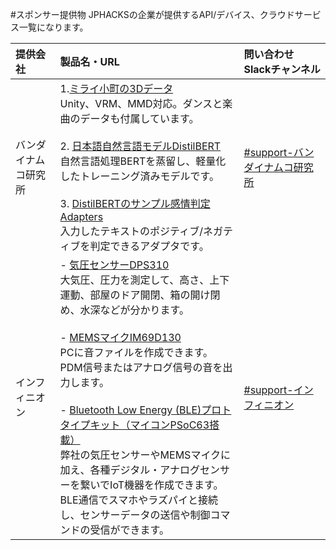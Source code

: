 #スポンサー提供物
JPHACKSの企業が提供するAPI/デバイス、クラウドサービス一覧になります。

| 提供会社 | 製品名・URL | 問い合わせSlackチャンネル |
|:-----------|:------------|:------------|
|バンダイナムコ研究所|1.[ミライ小町の3Dデータ](https://github.com/Miraikomachi)<br>Unity、VRM、MMD対応。ダンスと楽曲のデータも付属しています。<br><br>2. [日本語自然言語モデルDistilBERT](https://github.com/BandaiNamcoResearchInc/DistilBERT-base-jp)<br>自然言語処理BERTを蒸留し、軽量化したトレーニング済みモデルです。<br><br>3. [DistilBERTのサンプル感情判定Adapters](https://github.com/BandaiNamcoResearchInc/sentiment-analysis-adapter)<br>入力したテキストのポジティブ/ネガティブを判定できるアダプタです。|[#support-バンダイナムコ研究所](https://jphacks2020.slack.com/archives/C01CQDTGHPU)|
| インフィニオン |- [気圧センサーDPS310](https://github.com/Infineon/DPS310-Pressure-Sensor)<br>大気圧、圧力を測定して、高さ、上下運動、部屋のドア開閉、箱の開け閉め、水深などが分かります。<br><br>- [MEMSマイクIM69D130](https://github.com/Infineon/IM69D130-Microphone-Shield2Go)<br>PCに音ファイルを作成できます。PDM信号またはアナログ信号の音を出力します。<br><br>- [Bluetooth Low Energy (BLE)プロトタイプキット（マイコンPSoC63搭載）](https://www.cypress.com/documentation/development-kitsboards/psoc-6-ble-prototyping-kit-cy8cproto-063-ble)<br>弊社の気圧センサーやMEMSマイクに加え、各種デジタル・アナログセンサーを繋いでIoT機器を作成できます。<br>BLE通信でスマホやラズパイと接続し、センサーデータの送信や制御コマンドの受信ができます。|[#support-インフィニオン](https://jphacks2020.slack.com/archives/C01DE96LYTS)|
